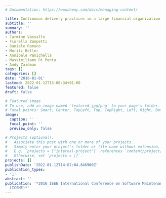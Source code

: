 ```yaml
---
# Documentation: https://wowchemy.com/docs/managing-content/

title: Continuous delivery practices in a large financial organization
subtitle: ''
summary: ''
authors:
- Carmine Vassallo
- Fiorella Zampetti
- Daniele Romano
- Moritz Beller
- Annibale Panichella
- Massimiliano Di Penta
- Andy Zaidman
tags: []
categories: []
date: '2016-01-01'
lastmod: 2022-01-12T15:00:34+01:00
featured: false
draft: false

# Featured image
# To use, add an image named `featured.jpg/png` to your page's folder.
# Focal points: Smart, Center, TopLeft, Top, TopRight, Left, Right, BottomLeft, Bottom, BottomRight.
image:
  caption: ''
  focal_point: ''
  preview_only: false

# Projects (optional).
#   Associate this post with one or more of your projects.
#   Simply enter your project's folder or file name without extension.
#   E.g. `projects = ["internal-project"]` references `content/project/deep-learning/index.md`.
#   Otherwise, set `projects = []`.
projects: []
publishDate: '2022-01-12T14:07:04.846900Z'
publication_types:
- '1'
abstract: ''
publication: '*2016 IEEE International Conference on Software Maintenance and Evolution
  (ICSME)*'
---
```

